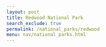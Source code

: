 ```yaml
---
layout: post 
title: Redwood National Park
search_exclude: true
permalink: /national_parks/redwood
menu: nav/national_parks.html
---
```


<div class="post-form-container" id="post-form" style="display: none;">
  <h2>Post a Review</h2>
  <form id="postForm">
    <label for="title">Title:</label>
    <input type="text" id="title" name="title" required>
    <p></p>
    <label for="comment">Comment:</label>
    <textarea id="comment" name="comment" required></textarea>
    <button type="submit">Add Review</button>
  </form>
</div>

<div id="post-list" class="post-list-container">
  <!-- Fetched posts will be displayed here -->
</div>


<script>
  document.addEventListener('DOMContentLoaded', () => {
    // Show the post form by default
    const formContainer = document.getElementById('post-form');
    formContainer.style.display = 'block';

    // Pre-fill form fields with default values for Redwood National Park
    document.getElementById('title').value = 'Review for Redwood National Park';
    document.getElementById('comment').value = 'Enter your comments here...';
    document.getElementById('group-select').value = 'National Parks';

    // Populate the channel dropdown with the "Redwood" option
    const channelSelect = document.getElementById('channel-select');
    channelSelect.innerHTML = ''; // Clear existing options
    const redwoodOption = document.createElement('option');
    redwoodOption.value = 'Redwood';
    redwoodOption.text = 'Redwood';
    channelSelect.appendChild(redwoodOption);
    channelSelect.value = 'Redwood'; // Set default selection to Redwood

    // Set a default channel ID (example: 12 for Redwood)
    const channelID = 12;
    document.getElementById('postForm').setAttribute('data-channel-id', channelID);
  });

  document.getElementById('postForm').addEventListener('submit', async (e) => {
    e.preventDefault(); // Prevent default form submission behavior

    // Get form data
    const title = document.getElementById('title').value;
    const comment = document.getElementById('comment').value;
    const group = document.getElementById('group-select').value;
    const channel = document.getElementById('channel-select').value;
    const channelID = document.getElementById('postForm').getAttribute('data-channel-id');

    const postData = {
      title: title,
      comment: comment,
      channel_id: channelID,
    };

    try {
      // Log post data for debugging
      console.log('Submitting post data:', postData);

      const response = await fetch(`${pythonURI}/api/post`, {
        ...fetchOptions,
        method: 'POST',
        headers: { 'Content-Type': 'application/json' },
        body: JSON.stringify(postData),
      });

      if (!response.ok) {
        console.error('Failed to submit post:', response.statusText);
        alert('Error: Could not submit your review. Please try again later.');
        return;
      }

      const result = await response.json();
      console.log('Post submitted successfully:', result);

      alert('Review submitted successfully!');
      document.getElementById('postForm').reset(); // Reset form after successful submission
    } catch (error) {
      console.error('Error during submission:', error);
      alert('Error: Unable to submit your review. Please check the console for more details.');
    }
  });
</script>

<style>
  .post-form-container {
    background-color: #13292b;
    border: 1px solid #ccc;
    padding: 20px;
    border-radius: 8px;
    margin-top: 20px;
  }

  .post-item {
    background-color: #13292b;
    padding: 10px;
    margin-bottom: 10px;
    border-radius: 5px;
  }
</style>
